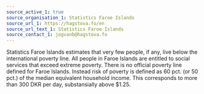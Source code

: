 ```yaml
---
source_active_1: true
source_organisation_1: Statistics Faroe Islands
source_url_1: https://hagstova.fo/en
source_url_text_1: Statistics Faroe Islands
source_contact_1: jogvanb@hagstova.fo
---
```

Statistics Faroe Islands estimates that very few people, if any, live below the international poverty line. All people in Faroe Islands are entitled to social services that exceed extreme poverty. There is no official poverty line defined for Faroe Islands. Instead risk of poverty is defined as 60 pct. (or 50 pct.) of the median equivalent household income.
This corresponds to more than 300 DKR per day, substansially above $1.25.
